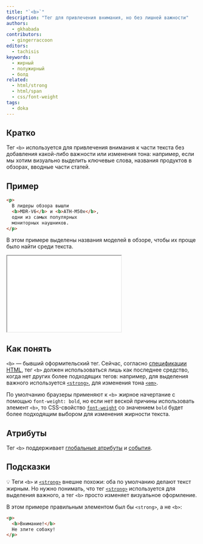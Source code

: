 ```yaml
---
title: "`<b>`"
description: "Тег для привлечения внимания, но без лишней важности"
authors:
  - gkhabada
contributors:
  - gingerraccoon
editors:
  - tachisis
keywords:
  - жирный
  - полужирный
  - болд
related:
  - html/strong
  - html/span
  - css/font-weight
tags:
  - doka
---
```


## Кратко

Тег `<b>` используется для привлечения внимания к части текста без добавления какой-либо важности или изменения тона: например, если мы хотим визуально выделить ключевые слова, названия продуктов в обзорах, вводные части статей.

## Пример

```html
<p>
  В лидеры обзора вышли
  <b>MDR-V6</b> и <b>ATH-M50x</b>,
  одни из самых популярных
  мониторных наушников.
</p>
```

В этом примере выделены названия моделей в обзоре, чтобы их проще было найти среди текста.

<iframe title="Пример использования" src="demos/view/" height="200"></iframe>

## Как понять

`<b>` — бывший оформительский тег. Сейчас, согласно [спецификации HTML](https://html.spec.whatwg.org/multipage/text-level-semantics.html#the-b-element), тег `<b>` должен использоваться лишь как последнее средство, когда нет других более подходящих тегов: например, для выделения важного используется [`<strong>`](/html/strong/), для изменения тона [`<em>`](/html/em/).

По умолчанию браузеры применяют к `<b>` жирное начертание с помощью `font-weight: bold`, но если нет веской причины использовать элемент `<b>`, то CSS-свойство [`font-weight`](/css/font-weight/) со значением `bold` будет более подходящим выбором для изменения жирности текста.

## Атрибуты

Тег `<b>` поддерживает [глобальные атрибуты](/html/global-attrs/) и [события](/js/events/).

## Подсказки

💡 Теги `<b>` и [`<strong>`](/html/strong/) внешне похожи: оба по умолчанию делают текст жирным. Но нужно понимать, что тег [`<strong>`](/html/strong/) используется для выделения важного, а тег `<b>` просто изменяет визуальное оформление.

В этом примере правильным элементом был бы `<strong>`, а не `<b>`:

```html
<p>
  <b>Внимание!</b>
  Не злите собаку!
</p>
```
